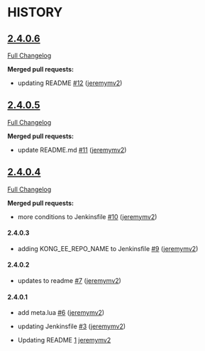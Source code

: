 # HISTORY

<!-- pull_requests_start -->

## [2.4.0.6](https://github.com/jeremymv2/bumper-ee/tree/2.4.0.6)
[Full Changelog](https://github.com/jeremymv2/bumper-ee/compare/2.4.0.6...2.4.0.5)

**Merged pull requests:**


* updating README [#12](https://github.com/jeremymv2/bumper-ee/pull/12) ([jeremymv2](https://api.github.com/users/jeremymv2))<!-- 4ab7c499fba2e808886cf27c5961c4913f64ed12 -->

## [2.4.0.5](https://github.com/jeremymv2/bumper-ee/tree/2.4.0.5)
[Full Changelog](https://github.com/jeremymv2/bumper-ee/compare/2.4.0.5...2.4.0.4)

**Merged pull requests:**


* update README.md [#11](https://github.com/jeremymv2/bumper-ee/pull/11) ([jeremymv2](https://api.github.com/users/jeremymv2))<!-- 06277caa88174287fc115f9190c6a5dda2cbf70c -->

## [2.4.0.4](https://github.com/jeremymv2/bumper-ee/tree/2.4.0.4)
[Full Changelog](https://github.com/jeremymv2/bumper-ee/compare/2.4.0.4...2.4.0.4)

**Merged pull requests:**


* more conditions to Jenkinsfile [#10](https://github.com/jeremymv2/bumper-ee/pull/10) ([jeremymv2](https://api.github.com/users/jeremymv2))<!-- 8f149b62e26e83244691b2c0d3dd1a396cfdf60b -->

#### 2.4.0.3

* adding KONG_EE_REPO_NAME to Jenkinsfile [#9](https://github.com/jeremymv2/bumper-ee/pull/9) ([jeremymv2](https://api.github.com/users/jeremymv2))<!-- b6b0efd4d5d71c26aa961b9480748da95e4427fb -->

#### 2.4.0.2

* updates to readme [#7](https://github.com/jeremymv2/bumper-ee/pull/7) ([jeremymv2](https://api.github.com/users/jeremymv2))<!-- 079be40a662c27a661678ea48aba6f35e83a4c4d -->

#### 2.4.0.1

* add meta.lua [#6](https://github.com/jeremymv2/bumper-ee/pull/6) ([jeremymv2](https://api.github.com/users/jeremymv2))<!-- 941a3d830a6c529172f2c816d3b6c63888840c25 -->


* updating Jenkinsfile [#3](https://github.com/jeremymv2/bumper-ee/pull/3) ([jeremymv2](https://api.github.com/users/jeremymv2))<!-- 459a8c1340eea822aba522e82b739430798f1c06 -->


* Updating README [1](https://github.com/jeremymv2/bumper-ee/pull/1) [jeremymv2](https://api.github.com/users/jeremymv2)<!-- 84352422707426063b118330c9379775909f6c31 -->

